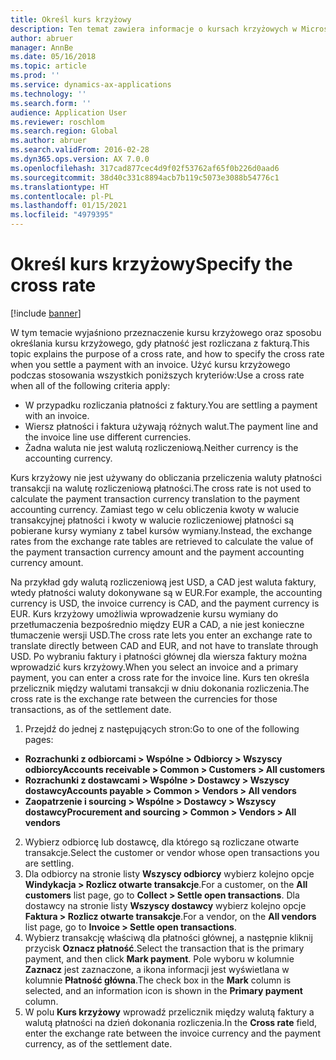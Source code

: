 ```yaml
---
title: Określ kurs krzyżowy
description: Ten temat zawiera informacje o kursach krzyżowych w Microsoft Dynamics 365 Finance.
author: abruer
manager: AnnBe
ms.date: 05/16/2018
ms.topic: article
ms.prod: ''
ms.service: dynamics-ax-applications
ms.technology: ''
ms.search.form: ''
audience: Application User
ms.reviewer: roschlom
ms.search.region: Global
ms.author: abruer
ms.search.validFrom: 2016-02-28
ms.dyn365.ops.version: AX 7.0.0
ms.openlocfilehash: 317cad877cec4d9f02f53762af65f0b226d0aad6
ms.sourcegitcommit: 38d40c331c8894acb7b119c5073e3088b54776c1
ms.translationtype: HT
ms.contentlocale: pl-PL
ms.lasthandoff: 01/15/2021
ms.locfileid: "4979395"
---
```

# <a name="specify-the-cross-rate"></a><span data-ttu-id="38bb7-103">Określ kurs krzyżowy</span><span class="sxs-lookup"><span data-stu-id="38bb7-103">Specify the cross rate</span></span>

[!include [banner](../includes/banner.md)]

<span data-ttu-id="38bb7-104">W tym temacie wyjaśniono przeznaczenie kursu krzyżowego oraz sposobu określania kursu krzyżowego, gdy płatność jest rozliczana z fakturą.</span><span class="sxs-lookup"><span data-stu-id="38bb7-104">This topic explains the purpose of a cross rate, and how to specify the cross rate when you settle a payment with an invoice.</span></span> <span data-ttu-id="38bb7-105">Użyć kursu krzyżowego podczas stosowania wszystkich poniższych kryteriów:</span><span class="sxs-lookup"><span data-stu-id="38bb7-105">Use a cross rate when all of the following criteria apply:</span></span> 
-   <span data-ttu-id="38bb7-106">W przypadku rozliczania płatności z faktury.</span><span class="sxs-lookup"><span data-stu-id="38bb7-106">You are settling a payment with an invoice.</span></span> 
-   <span data-ttu-id="38bb7-107">Wiersz płatności i faktura używają różnych walut.</span><span class="sxs-lookup"><span data-stu-id="38bb7-107">The payment line and the invoice line use different currencies.</span></span> 
-   <span data-ttu-id="38bb7-108">Żadna waluta nie jest walutą rozliczeniową.</span><span class="sxs-lookup"><span data-stu-id="38bb7-108">Neither currency is the accounting currency.</span></span> 

<span data-ttu-id="38bb7-109">Kurs krzyżowy nie jest używany do obliczania przeliczenia waluty płatności transakcji na walutę rozliczeniową płatności.</span><span class="sxs-lookup"><span data-stu-id="38bb7-109">The cross rate is not used to calculate the payment transaction currency translation to the payment accounting currency.</span></span> <span data-ttu-id="38bb7-110">Zamiast tego w celu obliczenia kwoty w walucie transakcyjnej płatności i kwoty w walucie rozliczeniowej płatności są pobierane kursy wymiany z tabel kursów wymiany.</span><span class="sxs-lookup"><span data-stu-id="38bb7-110">Instead, the exchange rates from the exchange rate tables are retrieved to calculate the value of the payment transaction currency amount and the payment accounting currency amount.</span></span> 

<span data-ttu-id="38bb7-111">Na przykład gdy walutą rozliczeniową jest USD, a CAD jest waluta faktury, wtedy płatności waluty dokonywane są w EUR.</span><span class="sxs-lookup"><span data-stu-id="38bb7-111">For example, the accounting currency is USD, the invoice currency is CAD, and the payment currency is EUR.</span></span> <span data-ttu-id="38bb7-112">Kurs krzyżowy umożliwia wprowadzenie kursu wymiany do przetłumaczenia bezpośrednio między EUR a CAD, a nie jest konieczne tłumaczenie wersji USD.</span><span class="sxs-lookup"><span data-stu-id="38bb7-112">The cross rate lets you enter an exchange rate to translate directly between CAD and EUR, and not have to translate through USD.</span></span> <span data-ttu-id="38bb7-113">Po wybraniu faktury i płatności głównej dla wiersza faktury można wprowadzić kurs krzyżowy.</span><span class="sxs-lookup"><span data-stu-id="38bb7-113">When you select an invoice and a primary payment, you can enter a cross rate for the invoice line.</span></span> <span data-ttu-id="38bb7-114">Kurs ten określa przelicznik między walutami transakcji w dniu dokonania rozliczenia.</span><span class="sxs-lookup"><span data-stu-id="38bb7-114">The cross rate is the exchange rate between the currencies for those transactions, as of the settlement date.</span></span>

1.  <span data-ttu-id="38bb7-115">Przejdź do jednej z następujących stron:</span><span class="sxs-lookup"><span data-stu-id="38bb7-115">Go to one of the following pages:</span></span>
- <span data-ttu-id="38bb7-116">**Rozrachunki z odbiorcami > Wspólne > Odbiorcy > Wszyscy odbiorcy**</span><span class="sxs-lookup"><span data-stu-id="38bb7-116">**Accounts receivable > Common > Customers > All customers**</span></span> 
- <span data-ttu-id="38bb7-117">**Rozrachunki z dostawcami > Wspólne > Dostawcy > Wszyscy dostawcy**</span><span class="sxs-lookup"><span data-stu-id="38bb7-117">**Accounts payable > Common > Vendors > All vendors**</span></span> 
- <span data-ttu-id="38bb7-118">**Zaopatrzenie i sourcing > Wspólne > Dostawcy > Wszyscy dostawcy**</span><span class="sxs-lookup"><span data-stu-id="38bb7-118">**Procurement and sourcing > Common > Vendors > All vendors**</span></span>
2.  <span data-ttu-id="38bb7-119">Wybierz odbiorcę lub dostawcę, dla którego są rozliczane otwarte transakcje.</span><span class="sxs-lookup"><span data-stu-id="38bb7-119">Select the customer or vendor whose open transactions you are settling.</span></span> 
3.  <span data-ttu-id="38bb7-120">Dla odbiorcy na stronie listy **Wszyscy odbiorcy** wybierz kolejno opcje **Windykacja > Rozlicz otwarte transakcje**.</span><span class="sxs-lookup"><span data-stu-id="38bb7-120">For a customer, on the **All customers** list page, go to **Collect > Settle open transactions**.</span></span> <span data-ttu-id="38bb7-121">Dla dostawcy na stronie listy **Wszyscy dostawcy** wybierz kolejno opcje **Faktura > Rozlicz otwarte transakcje**.</span><span class="sxs-lookup"><span data-stu-id="38bb7-121">For a vendor, on the **All vendors** list page, go to **Invoice > Settle open transactions**.</span></span> 
4.  <span data-ttu-id="38bb7-122">Wybierz transakcję właściwą dla płatności głównej, a następnie kliknij przycisk **Oznacz płatność**.</span><span class="sxs-lookup"><span data-stu-id="38bb7-122">Select the transaction that is the primary payment, and then click **Mark payment**.</span></span> <span data-ttu-id="38bb7-123">Pole wyboru w kolumnie **Zaznacz** jest zaznaczone, a ikona informacji jest wyświetlana w kolumnie **Płatność główna**.</span><span class="sxs-lookup"><span data-stu-id="38bb7-123">The check box in the **Mark** column is selected, and an information icon is shown in the **Primary payment** column.</span></span> 
5.  <span data-ttu-id="38bb7-124">W polu **Kurs krzyżowy** wprowadź przelicznik między walutą faktury a walutą płatności na dzień dokonania rozliczenia.</span><span class="sxs-lookup"><span data-stu-id="38bb7-124">In the **Cross rate** field, enter the exchange rate between the invoice currency and the payment currency, as of the settlement date.</span></span> 
